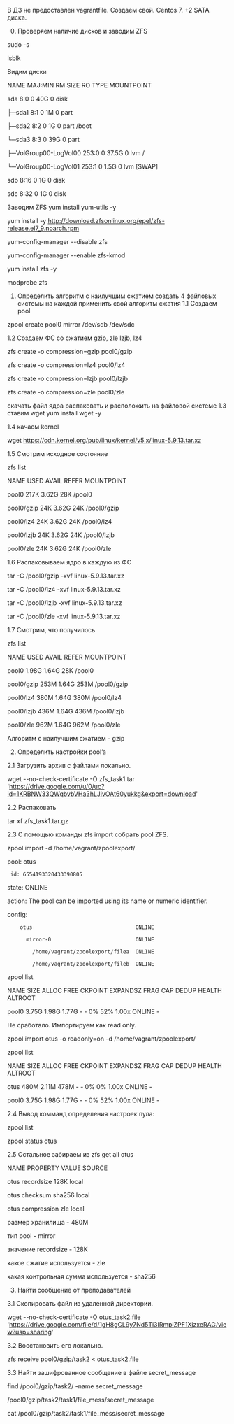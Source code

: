 В ДЗ не предоставлен vagrantfile. Создаем свой. Centos 7. +2 SATA диска. 

0. Проверяем наличие дисков и заводим ZFS

sudo -s

lsblk

Видим диски

NAME                    MAJ:MIN RM  SIZE RO TYPE MOUNTPOINT

sda                       8:0    0   40G  0 disk

├─sda1                    8:1    0    1M  0 part

├─sda2                    8:2    0    1G  0 part /boot

└─sda3                    8:3    0   39G  0 part

  ├─VolGroup00-LogVol00 253:0    0 37.5G  0 lvm  /
  
  └─VolGroup00-LogVol01 253:1    0  1.5G  0 lvm  [SWAP]
  
sdb                       8:16   0    1G  0 disk

sdc                       8:32   0    1G  0 disk



Заводим ZFS
yum install yum-utils -y

yum install -y http://download.zfsonlinux.org/epel/zfs-release.el7_9.noarch.rpm

yum-config-manager --disable zfs

yum-config-manager --enable zfs-kmod

yum install zfs -y 

modprobe zfs


1. Определить алгоритм с наилучшим сжатием
создать 4 файловых системы на каждой применить свой алгоритм сжатия 
1.1 Создаем pool 

zpool create pool0 mirror /dev/sdb /dev/sdc


1.2 Создаем ФС со сжатием gzip, zle lzjb, lz4

zfs create -o compression=gzip pool0/gzip

zfs create -o compression=lz4 pool0/lz4

zfs create -o compression=lzjb pool0/lzjb

zfs create -o compression=zle pool0/zle


скачать файл ядра распаковать и расположить на файловой системе 
1.3 ставим wget
yum install wget -y 


1.4 качаем kernel 

wget https://cdn.kernel.org/pub/linux/kernel/v5.x/linux-5.9.13.tar.xz



1.5 Смотрим исходное состояние

zfs list 

NAME         USED  AVAIL     REFER  MOUNTPOINT

pool0        217K  3.62G       28K  /pool0

pool0/gzip    24K  3.62G       24K  /pool0/gzip

pool0/lz4     24K  3.62G       24K  /pool0/lz4

pool0/lzjb    24K  3.62G       24K  /pool0/lzjb

pool0/zle     24K  3.62G       24K  /pool0/zle


1.6 Распаковываем ядро в каждую из ФС

tar -C /pool0/gzip -xvf linux-5.9.13.tar.xz

tar -C /pool0/lz4 -xvf linux-5.9.13.tar.xz

tar -C /pool0/lzjb -xvf linux-5.9.13.tar.xz

tar -C /pool0/zle -xvf linux-5.9.13.tar.xz


1.7 Смотрим, что получилось

zfs list

NAME         USED  AVAIL     REFER  MOUNTPOINT

pool0       1.98G  1.64G       28K  /pool0

pool0/gzip   253M  1.64G      253M  /pool0/gzip

pool0/lz4    380M  1.64G      380M  /pool0/lz4

pool0/lzjb   436M  1.64G      436M  /pool0/lzjb

pool0/zle    962M  1.64G      962M  /pool0/zle


Алгоритм с наилучшим сжатием - gzip



2.  Определить настройки pool’a

2.1 Загрузить архив с файлами локально. 

wget --no-check-certificate -O zfs_task1.tar 'https://drive.google.com/u/0/uc?id=1KRBNW33QWqbvbVHa3hLJivOAt60yukkg&export=download'


2.2 Распаковать 

tar xf zfs_task1.tar.gz


2.3 С помощью команды zfs import собрать pool ZFS.

zpool import  -d /home/vagrant/zpoolexport/

   pool: otus
   
     id: 6554193320433390805
     
  state: ONLINE
  
 action: The pool can be imported using its name or numeric identifier.
 
 config:
 

        otus                                 ONLINE
        
          mirror-0                           ONLINE
          
            /home/vagrant/zpoolexport/filea  ONLINE
            
            /home/vagrant/zpoolexport/fileb  ONLINE
            
zpool list 

NAME    SIZE  ALLOC   FREE  CKPOINT  EXPANDSZ   FRAG    CAP  DEDUP    HEALTH  ALTROOT

pool0  3.75G  1.98G  1.77G        -         -     0%    52%  1.00x    ONLINE  -


Не сработало. Импортируем как read only. 


zpool import otus  -o readonly=on -d /home/vagrant/zpoolexport/

zpool list 

NAME    SIZE  ALLOC   FREE  CKPOINT  EXPANDSZ   FRAG    CAP  DEDUP    HEALTH  ALTROOT

otus    480M  2.11M   478M        -         -     0%     0%  1.00x    ONLINE  -

pool0  3.75G  1.98G  1.77G        -         -     0%    52%  1.00x    ONLINE  -


2.4 Вывод комманд определения настроек пула:

zpool list 

zpool status  otus

2.5 Остальное забираем из zfs get all otus 


NAME  PROPERTY              VALUE                  SOURCE


otus  recordsize            128K                   local

otus  checksum              sha256                 local

otus  compression           zle                    local


размер хранилища - 480М

тип pool - mirror

значение recordsize - 128K

какое сжатие используется - zle

какая контрольная сумма используется - sha256


3. Найти сообщение от преподавателей 

3.1 Скопировать файл из удаленной директории.  

wget --no-check-certificate -O otus_task2.file 'https://drive.google.com/file/d/1gH8gCL9y7Nd5Ti3IRmplZPF1XjzxeRAG/view?usp=sharing'

3.2 Восстановить его локально. 

zfs receive pool0/gzip/task2 < otus_task2.file

3.3 Найти зашифрованное сообщение в файле secret_message

find /pool0/gzip/task2/ -name secret_message

/pool0/gzip/task2/task1/file_mess/secret_message

cat /pool0/gzip/task2/task1/file_mess/secret_message



